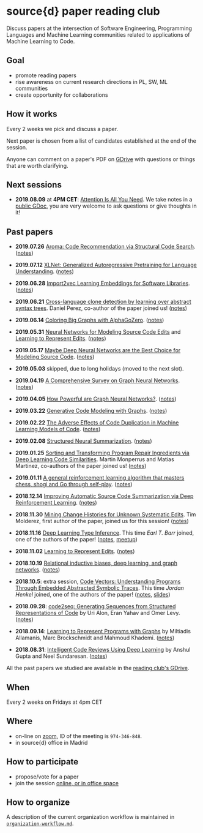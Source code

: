 # source{d} paper reading club

Discuss papers at the intersection of Software Engineering, Programming Languages and Machine
Learning communities related to applications of Machine Learning to Code.


## Goal

- promote reading papers
- rise awareness on current research directions in PL, SW, ML communities
- create opportunity for collaborations


## How it works

Every 2 weeks we pick and discuss a paper.

Next paper is chosen from a list of candidates established at the end of the session.

Anyone can comment on a paper's PDF on [GDrive][GDrive] with questions or things that are worth
clarifying.


## Next sessions

- __2019.08.09__ at __4PM CET__: [Attention Is All You Need](https://drive.google.com/open?id=1ES0lTYFM60kan4P_9bpeZHkPjrlSG4jl). We take notes in a [public GDoc](https://docs.google.com/document/d/1c_sVnUNnZa7jAClRKB1S605cuTUO4I7gTM_EOzBUjB0/edit), you are very welcome to ask questions or give thoughts in it!


## Past papers

- __2019.07.26__ [Aroma: Code Recommendation via Structural Code Search](https://drive.google.com/file/d/1dm5OJFq1j3l-mh4yEzfT163AWiCjosYV/view). ([notes](https://docs.google.com/document/d/1hPPajyOWwstWOezko59IWT13k_UDFPDeSUjlnkECwZQ/edit))

- __2019.07.12__ [XLNet: Generalized Autoregressive Pretraining for Language Understanding](https://drive.google.com/file/d/1eX3PlQO3YOeL0Jvrvd4JNmhoDuOoRz5m/view). ([notes](https://docs.google.com/document/d/1djU2TvnuKx-lPmFGSye1gkMGtDVDBNW9gDbE811DELk/edit))

- __2019.06.28__ [Import2vec  Learning Embeddings for Software Libraries](https://drive.google.com/file/d/1-5VpkX8xo6x6peeccsxD0AgSxx9i2FYv/view?usp=sharing). ([notes](https://docs.google.com/document/d/1RHTdZi492x1RfHWYq7ATsyJVzGwfKlOD3RfJquV90Rc/edit?usp=sharing))

- __2019.06.21__ [Cross-language clone detection by learning over abstract syntax trees](https://drive.google.com/open?id=1kMEdi1X3veFZp5XuAsa7rIIlLHcP6lSd). Daniel Perez, co-author of the paper joined us! ([notes](https://docs.google.com/document/d/14Nnl0AflmWKfqYeF7c-LA9DB63FzK3Z_vL2x080OHrg/edit))

- __2019.06.14__ [Coloring Big Graphs with AlphaGoZero](https://drive.google.com/file/d/1thJ-NRf47Jo4-z1ThtfbaVFfOrQt3G1i/view). ([notes](https://docs.google.com/document/d/1HjvcyNFCHPlVYCAC21oTMLM1VAfkyozDsoESqB5SOUE/edit))

- __2019.05.31__ [Neural Networks for Modeling Source Code Edits](https://drive.google.com/open?id=1b2VOAHhCXBVbT75weBDpAIKAPfufUVJb) and [Learning to Represent Edits](https://drive.google.com/open?id=1hUcDD2NzCf2Om39sHiTSiyDgRxwHyh1s). ([notes](https://docs.google.com/document/d/1xKzYKY38X-aQh-BFFNXMmb0hD8M9zEqpp10ishV1-Hw/edit))

- __2019.05.17__ [Maybe Deep Neural Networks are the Best Choice for Modeling Source Code](https://drive.google.com/file/d/1ZGS9WCme9UJ8TsH5lYrqHrqvPainrO5Q/view?usp=sharing). ([notes](https://docs.google.com/document/d/1lqn7yYg5pLzaq35v5nJsJX5BsDYxkX-eWqF2KMFJ5Uw/edit?usp=sharing))

- __2019.05.03__ skipped, due to long holidays (moved to the next slot).

- __2019.04.19__ [A Comprehensive Survey on Graph Neural Networks](https://drive.google.com/open?id=1hZ-NM8B-Z4RoiDhoWxOlpj5FVwcRq6tF). ([notes](https://docs.google.com/document/d/1p6pA88njm8OMKcKulsv_mihuzVdsuwtrjMcko97IqNw/edit))

- __2019.04.05__ [How Powerful are Graph Neural Networks?](https://drive.google.com/open?id=1hAWPOVdEWYU3pmb5DJfFRE3Fkah-Z6Hn). ([notes](https://docs.google.com/document/d/1-xEng8w-Zw1sT23Wtxo5etXcEOTsx7q1TYT29nHBkhE/edit))

- __2019.03.22__ [Generative Code Modeling with Graphs](https://drive.google.com/open?id=1SMUy5BEU7v8TltaJI8QoPY69G88I5RzA). ([notes](https://docs.google.com/document/d/1EAERXE2pHhBSj8CgPUQv4p9Luupk1iU17QpehSLiV4I/edit))

- __2019.02.22__ [The Adverse Effects of Code Duplication in Machine Learning Models of Code](https://drive.google.com/file/d/1nbs0MwISrbQENn083DqCu1wu6UMfVSSU/view?usp=sharing). ([notes](https://docs.google.com/document/d/1mqGd1_gT2s8r3bU5GDsQM2nvafdxZnTn6ZkwKdzlZWg/edit?usp=sharing))

- __2019.02.08__ [Structured Neural Summarization](https://drive.google.com/file/d/1DSQDmtQG4uSXdlvKJbsh41HEiJ5cQxdk/view?usp=sharing). ([notes](https://docs.google.com/document/d/17-o6UG5zqvxgFkwLGsXmZO62efcEpRqff53VImpPHTI/edit))


- __2019.01.25__ [Sorting and Transforming Program Repair Ingredients via Deep
  Learning Code Similarities](https://drive.google.com/open?id=1MTXvBeQl6ITmMd11F6kYUg2mNixmBPFE).
  Martin Monperrus and Matias Martinez, co-authors of the paper joined us! ([notes](https://drive.google.com/open?id=19JibDZBemganPKDw5sINMGY5RY1VaWJTgP9VVksB608))

- __2019.01.11__ [A general reinforcement learning algorithm that masters chess, shogi and Go
  through self-play](https://drive.google.com/open?id=1l7AbjYjlsLlKWO7-c9Fhm_9j1z9nqtLK).
  ([notes](https://docs.google.com/document/d/1jDeUUJO7nRWCmyq4JweheKO5mA8KcJ7ueXo2RusiYbE/edit))

- __2018.12.14__ [Improving Automatic Source Code Summarization via Deep Reinforcement
  Learning](https://drive.google.com/open?id=1f8EbbpK7xJn3lYMGqQH_vpz135M40ndY).
  ([notes](https://drive.google.com/open?id=1gLpc1j-W5t90xxjqj7BZvW3DZzbDTpkFXLxv03B6Tp8))

- __2018.11.30__ [Mining Change Histories for Unknown Systematic
  Edits](https://drive.google.com/open?id=1UCX-ayAUB6r8p68vdet4vvVwp9Z_zzpm). Tim Molderez, first
  author of the paper, joined us for this session! ([notes](https://docs.google.com/document/d/1uX7YEA5x7vnfnxuKsXIsh356Ko1gH1H5O36eEF9glmc/edit))

- __2018.11.16__ [Deep Learning Type
  Inference](https://drive.google.com/file/d/1NApPrysETl6cGN_SyrNB8w9cbFvxmQwc/view). This time
  *Earl T. Barr* joined, one of the authors of the paper!
  ([notes](https://docs.google.com/document/d/16llV5O6G8IWkFeBddaVerXOYOrhU8eVoNZy-HI9tUnw/edit),
  [meetup](https://www.meetup.com/MLonCode-Madrid/events/256144491/))

- __2018.11.02__ [Learning to Represent
  Edits](https://drive.google.com/drive/folders/1cAzkDW_sXb49gRZvvhVvXu3Wi_84lQdn).
  ([notes](https://drive.google.com/open?id=19ihAlkuj5I9k1OIAxUDLVOxMtfqPIN2UDYy_NSjcrvU))

- __2018.10.19__ [Relational inductive biases, deep learning, and graph
  networks](https://drive.google.com/file/d/1gAOdA8S2E9YbOP3AEaYkK3hFTB5cVBAw/view).
  ([notes](https://docs.google.com/document/d/1uHNoaL2U00TXfgAWoEOgUzNP8vCW34P1psL01Hc1nNU/edit))

- __2018.10.5__: extra session, [Code Vectors: Understanding Programs Through Embedded Abstracted
  Symbolic Traces](https://drive.google.com/open?id=1NyGQXxF2Ctq21wYcMjFWGyW0mwmDrXkD). This time
  *Jordan Henkel* joined, one of the authors of the paper!
  ([notes](https://docs.google.com/document/d/1TjiRzSivxXDDl79Fq4Bs7Ax3Zz7hciRGPKxKrUHFd6I/edit),
  [slides](https://docs.google.com/presentation/d/14nGDrAHMIYTb2Ca3X3YmxZsgNdbI1NAkERINaTt-Fgg/edit?usp=sharing))

- __2018.09.28__: [code2seq: Generating Sequences from Structured Representations of
  Code](https://drive.google.com/open?id=15Gm3Luz6EafAhhc6P2WIaLclrgkmB7yo) by Uri Alon, Eran Yahav
  and Omer Levy.
  ([notes](https://drive.google.com/open?id=1Qzc4Wy94dF-C1LF0TcBWOoxKJiq0meCtFp26VASSoy4))

- __2018.09.14__: [Learning to Represent Programs with
  Graphs](https://drive.google.com/file/d/1Jap8MNLn538yAglTRtN7W4R6wT5z1h6O/view) by Miltiadis
  Allamanis, Marc Brockschmidt and Mahmoud Khademi.
  ([notes](https://docs.google.com/document/d/1DGBgoPsEYt1-XVP4DcxMcv21NNuej_jlX2F4f4zdlh0/edit))

- __2018.08.31__: [Intelligent Code Reviews Using Deep
  Learning](https://drive.google.com/open?id=1n8N80S4IIsQBo7SLqsEyflaGjK6XN2Gm) by Anshul Gupta and
  Neel Sundaresan.
  ([notes](https://docs.google.com/document/d/1MbCN7qxRF-keT8evb9X6LL7DToM52tDEQgh1UdUyqkY/edit))


All the past papers we studied are available in the [reading club's GDrive][GDrive].

## When

Every 2 weeks on Fridays at 4pm CET


## Where

- on-line on [zoom](https://zoom.us/), ID of the meeting is `974-346-848`.
- in source{d} office in Madrid


## How to participate

- propose/vote for a paper
- join the session [online, or in office space](#where)


## How to organize

A description of the current organization workflow is maintained in
[`organization-workflow.md`](organization-workflow.md).

[GDrive]: https://drive.google.com/open?id=1Xck6Ic2amaZsRxNWOCc7WvgheIBL-hcF

